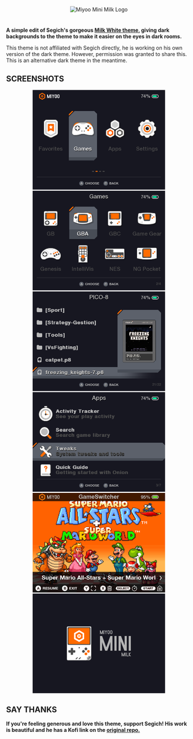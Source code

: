 &nbsp;

<div align="center"><img align="center" alt="Miyoo Mini Milk Logo" src="./assets/logo.png"></div>

#

**A simple edit of Segich's gorgeous [Milk White theme](https://github.com/SergeiBabko/miyoo-mini-milk-theme), giving dark backgrounds to the theme to make it easier on the eyes in dark rooms.**

This theme is not affiliated with Segich directly, he is working on his own version of the dark theme. However, permission was granted to share this. This is an alternative dark theme in the meantime. 

## SCREENSHOTS
<div align="center">
    <img alt="Screenshot" src="assets/screenshots/1.png" width="360px" height="270px">
    <img alt="Screenshot" src="assets/screenshots/2.png" width="360px" height="270px">
    <img alt="Screenshot" src="assets/screenshots/3.png" width="360px" height="270px">
    <img alt="Screenshot" src="assets/screenshots/4.png" width="360px" height="270px">
    <img alt="Screenshot" src="assets/screenshots/5.png" width="360px" height="270px">
    <img alt="Screenshot" src="assets/screenshots/6.png" width="360px" height="270px">
</div>

## SAY THANKS

**If you're feeling generous and love this theme, support Segich! His work is beautiful and he has a Kofi link on the [original repo.](https://github.com/SergeiBabko/miyoo-mini-milk-theme)**
